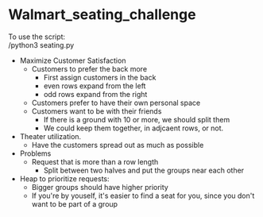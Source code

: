 # Walmart_seating_challenge

<p>To use the script:<br>
/python3 seating.py <file_name> </p>

- Maximize Customer Satisfaction
  - Customers to prefer the back more
    - First assign customers in the back
    - even rows expand from the left
    - odd rows expand from the right
  - Customers prefer to have their own personal space
  - Customers want to be with their friends
    - If there is a ground with 10 or more, we should split them
    - We could keep them together, in adjcaent rows, or not.
- Theater utilization.
  - Have the customers spread out as much as possible
- Problems
  - Request that is more than a row length
    - Split between two halves and put the groups near each other
- Heap to prioritize requests:
  - Bigger groups should have higher priority
  - If you're by youself, it's easier to find a seat for you, since you don't want to be part of a group
